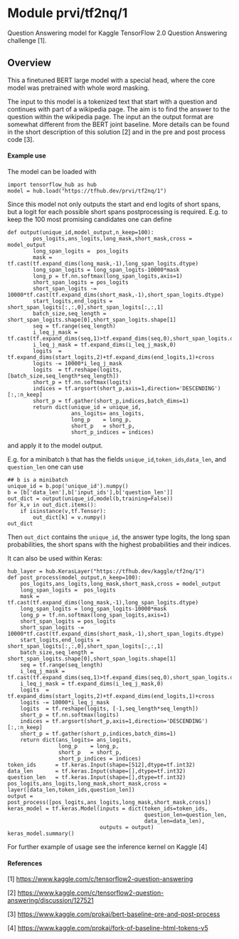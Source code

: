 # Module prvi/tf2nq/1
Question Answering model for Kaggle TensorFlow 2.0 Question Answering challenge [1]. 

<!-- asset-path: https://hpz400.cs.elte.hu/model/model.tar.gz -->
<!-- module-type: text-question-answering -->
<!-- network-architecture: Transformer -->
<!-- dataset: Natural Questions -->
<!-- language: en -->
<!-- fine-tunable: true -->
<!-- format: saved_model_2 -->

## Overview

This a finetuned BERT large model with a special head, where the core model was pretrained with whole word masking.

The input to this model is a tokenized text that start with a question and 
continues with part of a wikipedia page. 
The aim is to find the answer to the question within the wikipedia page. The input an the 
output format are somewhat different from the BERT joint baseline. More details can be found 
in the short description of this solution [2] and in the pre and post process code [3].

#### Example use

The model can  be loaded with
```
import tensorflow_hub as hub
model = hub.load("https://tfhub.dev/prvi/tf2nq/1")
```

Since this model not only outputs the start and end logits of short spans, but a logit for each possible short spans postprocessing is required. E.g. to keep the 100 most promising candidates one can define
```
def output(unique_id,model_output,n_keep=100):
        pos_logits,ans_logits,long_mask,short_mask,cross = model_output
        long_span_logits =  pos_logits
        mask = tf.cast(tf.expand_dims(long_mask,-1),long_span_logits.dtype)
        long_span_logits = long_span_logits-10000*mask 
        long_p = tf.nn.softmax(long_span_logits,axis=1)
        short_span_logits = pos_logits
        short_span_logits -= 10000*tf.cast(tf.expand_dims(short_mask,-1),short_span_logits.dtype)
        start_logits,end_logits = short_span_logits[:,:,0],short_span_logits[:,:,1]
        batch_size,seq_length = short_span_logits.shape[0],short_span_logits.shape[1]
        seq = tf.range(seq_length)
        i_leq_j_mask = tf.cast(tf.expand_dims(seq,1)>tf.expand_dims(seq,0),short_span_logits.dtype)
        i_leq_j_mask = tf.expand_dims(i_leq_j_mask,0)
        logits  = tf.expand_dims(start_logits,2)+tf.expand_dims(end_logits,1)+cross
        logits -= 10000*i_leq_j_mask
        logits  = tf.reshape(logits, [batch_size,seq_length*seq_length])
        short_p = tf.nn.softmax(logits)
        indices = tf.argsort(short_p,axis=1,direction='DESCENDING')[:,:n_keep]
        short_p = tf.gather(short_p,indices,batch_dims=1)
        return dict(unique_id = unique_id,
                    ans_logits= ans_logits,
                    long_p    = long_p,
                    short_p   = short_p,
                    short_p_indices = indices)
```
and apply it to the model output.

E.g. for a minibatch `b` that has the fields `unique_id`,`token_ids`,`data_len`, and `question_len` one can use 

```
## b is a minibatch
unique_id = b.pop('unique_id').numpy()
b = [b['data_len'],b['input_ids'],b['question_len']]
out_dict = output(unique_id,model(b,training=False))
for k,v in out_dict.items():
    if isinstance(v,tf.Tensor):
        out_dict[k] = v.numpy()
out_dict
```
Then `out_dict` contains the `unique_id`, the answer type logits, the long span probabilities, the short spans with the highest probabilities and their indices. 


It can also be used within Keras:
```
hub_layer = hub.KerasLayer("https://tfhub.dev/kaggle/tf2nq/1")
def post_process(model_output,n_keep=100):
    pos_logits,ans_logits,long_mask,short_mask,cross = model_output
    long_span_logits =  pos_logits
    mask = tf.cast(tf.expand_dims(long_mask,-1),long_span_logits.dtype)
    long_span_logits = long_span_logits-10000*mask 
    long_p = tf.nn.softmax(long_span_logits,axis=1)
    short_span_logits = pos_logits
    short_span_logits -= 10000*tf.cast(tf.expand_dims(short_mask,-1),short_span_logits.dtype)
    start_logits,end_logits = short_span_logits[:,:,0],short_span_logits[:,:,1]
    batch_size,seq_length = short_span_logits.shape[0],short_span_logits.shape[1]
    seq = tf.range(seq_length)
    i_leq_j_mask = tf.cast(tf.expand_dims(seq,1)>tf.expand_dims(seq,0),short_span_logits.dtype)
    i_leq_j_mask = tf.expand_dims(i_leq_j_mask,0)
    logits  = tf.expand_dims(start_logits,2)+tf.expand_dims(end_logits,1)+cross
    logits -= 10000*i_leq_j_mask
    logits  = tf.reshape(logits, [-1,seq_length*seq_length])
    short_p = tf.nn.softmax(logits)
    indices = tf.argsort(short_p,axis=1,direction='DESCENDING')[:,:n_keep]
    short_p = tf.gather(short_p,indices,batch_dims=1)
    return dict(ans_logits= ans_logits,
                long_p    = long_p,
                short_p   = short_p,
                short_p_indices = indices)
token_ids      = tf.keras.Input(shape=[512],dtype=tf.int32)
data_len       = tf.keras.Input(shape=[],dtype=tf.int32)
question_len   = tf.keras.Input(shape=[],dtype=tf.int32)
pos_logits,ans_logits,long_mask,short_mask,cross = layer([data_len,token_ids,question_len])
output = post_process([pos_logits,ans_logits,long_mask,short_mask,cross])
keras_model = tf.keras.Model(inputs = dict(token_ids=token_ids,
                                           question_len=question_len,
                                           data_len=data_len),
                             outputs = output)
keras_model.summary()
```

For further example of usage see the inference kernel on Kaggle [4]

#### References

[1] https://www.kaggle.com/c/tensorflow2-question-answering

[2] https://www.kaggle.com/c/tensorflow2-question-answering/discussion/127521

[3] https://www.kaggle.com/prokaj/bert-baseline-pre-and-post-process

[4] https://www.kaggle.com/prokaj/fork-of-baseline-html-tokens-v5
